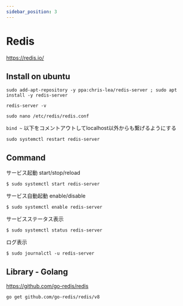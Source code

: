 ```yaml
---
sidebar_position: 3
---
```


# Redis

<https://redis.io/>

## Install on ubuntu

```
sudo add-apt-repository -y ppa:chris-lea/redis-server ; sudo apt install -y redis-server
```
```
redis-server -v
```

```
sudo nano /etc/redis/redis.conf
```

`bind ~` 以下をコメントアウトしてlocalhost以外からも繋げるようにする

```
sudo systemctl restart redis-server
```

## Command

サービス起動 start/stop/reload
```
$ sudo systemctl start redis-server
```
サービス自動起動 enable/disable
```
$ sudo systemctl enable redis-server
```
サービスステータス表示
```
$ sudo systemctl status redis-server
```
ログ表示
```
$ sudo journalctl -u redis-server
```

## Library - Golang

<https://github.com/go-redis/redis>

```
go get github.com/go-redis/redis/v8
```
